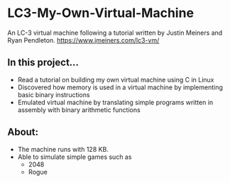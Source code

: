 # LC3-My-Own-Virtual-Machine
An LC-3 virtual machine following a tutorial written by Justin Meiners and Ryan Pendleton. 
https://www.jmeiners.com/lc3-vm/

## In this project...
- Read a tutorial on building my own virtual machine using C in Linux
- Discovered how memory is used in a virtual machine by implementing basic binary instructions
- Emulated virtual machine by translating simple programs written in assembly with binary arithmetic functions

## About:
- The machine runs with 128 KB.
- Able to simulate simple games such as
  - 2048
  - Rogue

